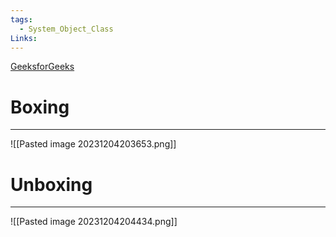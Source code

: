 ```yaml
---
tags:
  - System_Object_Class
Links:
---
```


[GeeksforGeeks](https://www.geeksforgeeks.org/c-sharp-boxing-unboxing/) 
# Boxing
---
![[Pasted image 20231204203653.png]]

# Unboxing
---

![[Pasted image 20231204204434.png]]
















